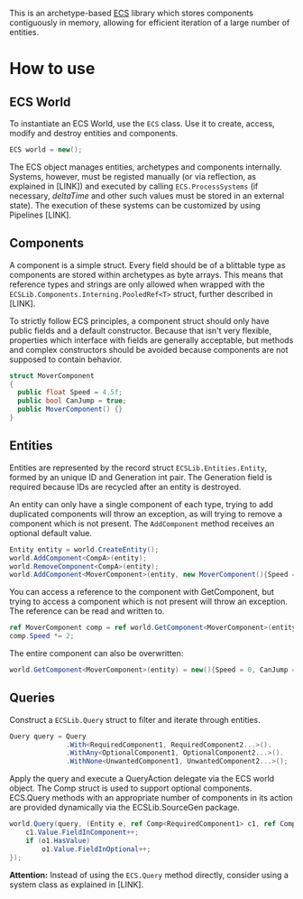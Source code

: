 This is an archetype-based [ECS](https://en.wikipedia.org/wiki/Entity_component_system) library which stores components contiguously in memory, allowing for efficient iteration of a large number of entities.

# How to use

## ECS World
To instantiate an ECS World, use the `ECS` class. Use it to create, access, modify and destroy entities and components.
```cs
ECS world = new();
```

The ECS object manages entities, archetypes and components internally. Systems, however, must be registed manually (or via reflection, as explained in [LINK]) and executed by calling `ECS.ProcessSystems` (if necessary, _deltaTime_ and other such values must be stored in an external state). The execution of these systems can be customized by using Pipelines [LINK].

## Components
A component is a simple struct. Every field should be of a blittable type as components are stored within archetypes as byte arrays.
This means that reference types and strings are only allowed when wrapped with the `ECSLib.Components.Interning.PooledRef<T>` struct, further described in [LINK].

To strictly follow ECS principles, a component struct should only have public fields and a default constructor.
Because that isn't very flexible, properties which interface with fields are generally acceptable,
but methods and complex constructors should be avoided because components are not supposed to contain behavior.

```cs
struct MoverComponent
{
  public float Speed = 4.5f;
  public bool CanJump = true;
  public MoverComponent() {}
}
```

## Entities
Entities are represented by the record struct `ECSLib.Entities.Entity`, formed by an unique ID and Generation int pair. The Generation field is required because IDs are recycled after an entity is destroyed.

An entity can only have a single component of each type, trying to add duplicated components will throw an exception, as will trying to remove a component which is not present.
The `AddComponent` method receives an optional default value.

```cs
Entity entity = world.CreateEntity();
world.AddComponent<CompA>(entity);
world.RemoveComponent<CompA>(entity);
world.AddComponent<MoverComponent>(entity, new MoverComponent(){Speed = 10});
```

You can access a reference to the component with GetComponent, but trying to access a component which is not present will throw an exception. The reference can be read and written to.
```cs
ref MoverComponent comp = ref world.GetComponent<MoverComponent>(entity);
comp.Speed *= 2;
```

The entire component can also be overwritten:
```cs
world.GetComponent<MoverComponent>(entity) = new(){Speed = 0, CanJump = false};
```

## Queries
Construct a `ECSLib.Query` struct to filter and iterate through entities.
```cs
Query query = Query
              .With<RequiredComponent1, RequiredComponent2...>().
              .WithAny<OptionalComponent1, OptionalComponent2...>().
              .WithNone<UnwantedComponent1, UnwantedComponent2...>();
```

Apply the query and execute a QueryAction delegate via the ECS world object. The Comp struct is used to support optional components.
ECS.Query methods with an appropriate number of components in its action are provided dynamically via the ECSLib.SourceGen package.
```cs
world.Query(query, (Entity e, ref Comp<RequiredComponent1> c1, ref Comp<OptionalComponent1> o1) => {
    c1.Value.FieldInComponent++;
    if (o1.HasValue)
        o1.Value.FieldInOptional++;
});
```

**Attention:** Instead of using the `ECS.Query` method directly, consider using a system class as explained in [LINK].
